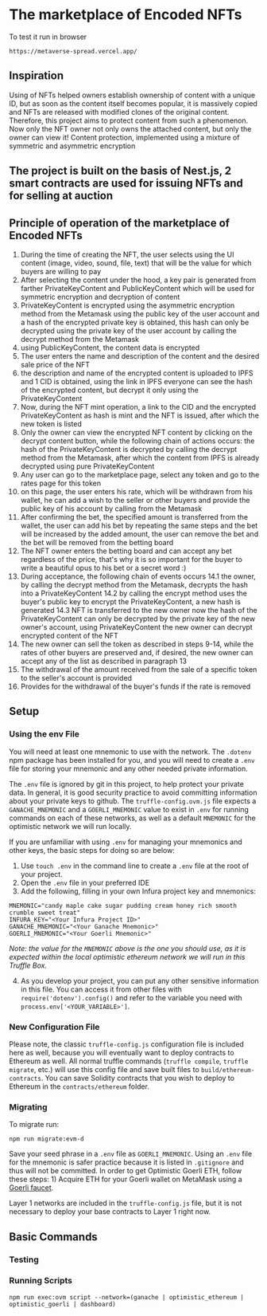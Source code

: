 # The marketplace of Encoded NFTs 
To test it run in browser
```
https://metaverse-spread.vercel.app/
```

## Inspiration 
 Using of NFTs helped owners establish ownership of content with a unique ID, but as soon as the content itself becomes popular, it is massively copied and NFTs are released with modified clones of the original content.
Therefore, this project aims to protect content from such a phenomenon.
Now only the NFT owner not only owns the attached content, but only the owner can view it!
Content protection, implemented using a mixture of symmetric and asymmetric encryption
## The project is built on the basis of Nest.js, 2 smart contracts are used for issuing NFTs and for selling at auction
## Principle of operation of the marketplace of Encoded NFTs

1) During the time of creating the NFT, the user selects using the UI content (image, video, sound, file, text) that will be the value for which buyers are willing to pay
2) After selecting the content under the hood, a key pair is generated from farther PrivateKeyContent and PublicKeyContent
which will be used for symmetric encryption and decryption of content
3) PrivateKeyContent is encrypted using the asymmetric encryption method from the Metamask using the public key of the user account and a hash of the encrypted private key is obtained, this hash can only be decrypted using the private key of the user account by calling the decrypt method from the Metamask
5) using PublicKeyContent, the content data is encrypted
6) The user enters the name and description of the content and the desired sale price of the NFT
7) the description and name of the encrypted content is uploaded to IPFS and 1 CID is obtained, using the link in IPFS everyone can see the hash of the encrypted content, but decrypt it only using the PrivateKeyContent
8) Now, during the NFT mint operation, a link to the CID and the encrypted PrivateKeyContent as hash is mint and the NFT is issued, after which the new token is listed
9) Only the owner can view the encrypted NFT content by clicking on the decrypt content button, while the following chain of actions occurs: the hash of the PrivateKeyContent is decrypted by calling the decrypt method from the Metamask, after which the content from IPFS is already decrypted using pure PrivateKeyContent
10) Any user can go to the marketplace page, select any token and go to the rates page
for this token
11) on this page, the user enters his rate, which will be withdrawn from his wallet, he can add a wish to the seller or other buyers and provide the public key of his account by calling from the Metamask
12) After confirming the bet, the specified amount is transferred from the wallet, the user can add his bet by repeating the same steps and the bet will be increased by the added amount, the user can remove the bet and the bet will be removed from the betting board
13) The NFT owner enters the betting board and can accept any bet regardless of the price, that's why it is so important for the buyer to write a beautiful opus to his bet or a secret word :)
14) During acceptance, the following chain of events occurs
14.1 the owner, by calling the decrypt method from the Metamask, decrypts the hash into a PrivateKeyContent
14.2 by calling the encrypt method uses the buyer's public key to encrypt the PrivateKeyContent, a new hash is generated
14.3 NFT is transferred to the new owner now the hash of the PrivateKeyContent can only be decrypted by the private key of the new owner's account, using PrivateKeyContent the new owner can decrypt encrypted content of the NFT
15) The new owner can  sell the token as described in steps 9-14, while the rates of other buyers are preserved and, if desired, the new owner can accept any of the list as described in paragraph 13
16) The withdrawal of the amount received from the sale of a specific token to the seller's account is provided
17) Provides for the withdrawal of the buyer's funds if the rate is removed


 
## Setup

### Using the env File

You will need at least one mnemonic to use with the network. The `.dotenv` npm package has been installed for you, and you will need to create a `.env` file for storing your mnemonic and any other needed private information.

The `.env` file is ignored by git in this project, to help protect your private data. In general, it is good security practice to avoid committing information about your private keys to github. The `truffle-config.ovm.js` file expects a `GANACHE_MNEMONIC` and a `GOERLI_MNEMONIC` value to exist in `.env` for running commands on each of these networks, as well as a default `MNEMONIC` for the optimistic network we will run locally.

If you are unfamiliar with using `.env` for managing your mnemonics and other keys, the basic steps for doing so are below:

1) Use `touch .env` in the command line to create a `.env` file at the root of your project.
2) Open the `.env` file in your preferred IDE
3) Add the following, filling in your own Infura project key and mnemonics:

```
MNEMONIC="candy maple cake sugar pudding cream honey rich smooth crumble sweet treat"
INFURA_KEY="<Your Infura Project ID>"
GANACHE_MNEMONIC="<Your Ganache Mnemonic>"
GOERLI_MNEMONIC="<Your Goerli Mnemonic>"
```

_Note: the value for the `MNEMONIC` above is the one you should use, as it is expected within the local optimistic ethereum network we will run in this Truffle Box._

4) As you develop your project, you can put any other sensitive information in this file. You can access it from other files with `require('dotenv').config()` and refer to the variable you need with `process.env['<YOUR_VARIABLE>']`.

### New Configuration File 

Please note, the classic `truffle-config.js` configuration file is included here as well, because you will eventually want to deploy contracts to Ethereum as well. All normal truffle commands (`truffle compile`, `truffle migrate`, etc.) will use this config file and save built files to `build/ethereum-contracts`. You can save Solidity contracts that you wish to deploy to Ethereum in the `contracts/ethereum` folder.
 
### Migrating

To migrate run:

```
npm run migrate:evm-d 
```

  Save your seed phrase in a `.env` file as `GOERLI_MNEMONIC`. Using an `.env` file for the mnemonic is safer practice because it is listed in `.gitignore` and thus will not be committed.
   In order to get Optimistic Goerli ETH, follow these steps:
    1) Acquire ETH for your Goerli wallet on MetaMask using a [Goerli faucet](https://faucet.paradigm.xyz/). 

Layer 1 networks are included in the `truffle-config.js` file, but it is not necessary to deploy your base contracts to Layer 1 right now.   
## Basic Commands
  

### Testing

 

### Running Scripts 
```
npm run exec:ovm script --network=(ganache | optimistic_ethereum | optimistic_goerli | dashboard)
```
 